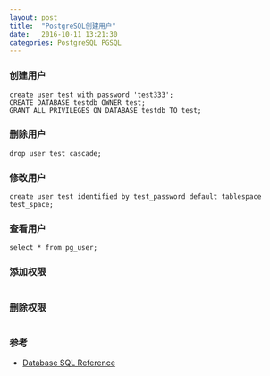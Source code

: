 ```yaml
---
layout: post
title:  "PostgreSQL创建用户"
date:   2016-10-11 13:21:30
categories: PostgreSQL PGSQL
---
```


### 创建用户
```
create user test with password 'test333';
CREATE DATABASE testdb OWNER test;
GRANT ALL PRIVILEGES ON DATABASE testdb TO test;
```

### 删除用户
```
drop user test cascade;
```

### 修改用户
```
create user test identified by test_password default tablespace test_space;
```

### 查看用户
```
select * from pg_user;
```

### 添加权限
```
```

### 删除权限
```
```

### 参考
+ [Database SQL Reference](https://docs.oracle.com/cd/B19306_01/server.102/b14200/statements_8003.htm)